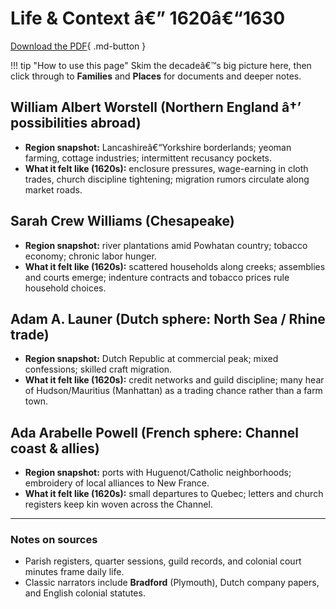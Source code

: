 ﻿# Life & Context â€” 1620â€“1630

[Download the PDF](/WorstellWitnessWaybackMachine/downloads/decades/1620-1630/1620-1630%20Ancestral%20Lives.pdf){ .md-button }

!!! tip "How to use this page"
    Skim the decadeâ€™s big picture here, then click through to **Families** and **Places** for documents and deeper notes.

## William Albert Worstell (Northern England â†’ possibilities abroad)
- **Region snapshot:** Lancashireâ€“Yorkshire borderlands; yeoman farming, cottage industries; intermittent recusancy pockets.
- **What it felt like (1620s):** enclosure pressures, wage-earning in cloth trades, church discipline tightening; migration rumors circulate along market roads.

## Sarah Crew Williams (Chesapeake)
- **Region snapshot:** river plantations amid Powhatan country; tobacco economy; chronic labor hunger.
- **What it felt like (1620s):** scattered households along creeks; assemblies and courts emerge; indenture contracts and tobacco prices rule household choices.

## Adam A. Launer (Dutch sphere: North Sea / Rhine trade)
- **Region snapshot:** Dutch Republic at commercial peak; mixed confessions; skilled craft migration.
- **What it felt like (1620s):** credit networks and guild discipline; many hear of Hudson/Mauritius (Manhattan) as a trading chance rather than a farm town.

## Ada Arabelle Powell (French sphere: Channel coast & allies)
- **Region snapshot:** ports with Huguenot/Catholic neighborhoods; embroidery of local alliances to New France.
- **What it felt like (1620s):** small departures to Quebec; letters and church registers keep kin woven across the Channel.

---

### Notes on sources
- Parish registers, quarter sessions, guild records, and colonial court minutes frame daily life.  
- Classic narrators include **Bradford** (Plymouth), Dutch company papers, and English colonial statutes.  

